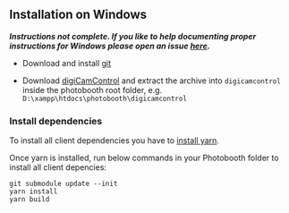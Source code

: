 ## Installation on Windows
**_Instructions not complete. If you like to help documenting proper instructions for Windows please open an issue [here](https://github.com/andreknieriem/photobooth/issues)._**

- Download and install [git](https://git-scm.com/downloads)

- Download [digiCamControl](http://digicamcontrol.com/) and extract the archive into ```digicamcontrol``` inside the photobooth root folder, e.g. ```D:\xampp\htdocs\photobooth\digicamcontrol```

### Install dependencies
To install all client dependencies you have to [install yarn](https://yarnpkg.com/lang/en/docs/install/#windows-stable).

Once yarn is installed, run below commands in your Photobooth folder to install all client depencies:
```
git submodule update --init
yarn install
yarn build
```